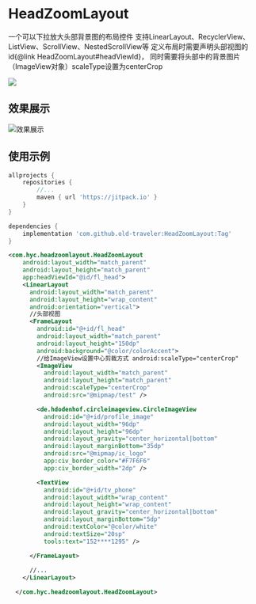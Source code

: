 # HeadZoomLayout
一个可以下拉放大头部背景图的布局控件
支持LinearLayout、RecyclerView、ListView、ScrollView、NestedScrollView等
定义布局时需要声明头部视图的id{@link HeadZoomLayout#headViewId}，
同时需要将头部中的背景图片（ImageView对象）scaleType设置为centerCrop

[![](https://jitpack.io/v/old-traveler/HeadZoomLayout.svg)](https://jitpack.io/#old-traveler/HeadZoomLayout)

## 效果展示

![效果展示](https://raw.githubusercontent.com/old-traveler/HeadZoomLayout/master/image/show.gif)

## 使用示例


```groovy
allprojects {
	repositories {
		//...
		maven { url 'https://jitpack.io' }
	}
}
```

```groovy
dependencies {
	implementation 'com.github.old-traveler:HeadZoomLayout:Tag'
}
```

```xml
<com.hyc.headzoomlayout.HeadZoomLayout
    android:layout_width="match_parent"
    android:layout_height="match_parent"
    app:headViewId="@id/fl_head">
    <LinearLayout
      android:layout_width="match_parent"
      android:layout_height="wrap_content"
      android:orientation="vertical">
      //头部视图
      <FrameLayout
        android:id="@+id/fl_head"
        android:layout_width="match_parent"
        android:layout_height="150dp"
        android:background="@color/colorAccent">
        //给ImageView设置中心剪裁方式 android:scaleType="centerCrop"
        <ImageView
          android:layout_width="match_parent"
          android:layout_height="match_parent"
          android:scaleType="centerCrop"
          android:src="@mipmap/test" />

        <de.hdodenhof.circleimageview.CircleImageView
          android:id="@+id/profile_image"
          android:layout_width="96dp"
          android:layout_height="96dp"
          android:layout_gravity="center_horizontal|bottom"
          android:layout_marginBottom="35dp"
          android:src="@mipmap/ic_logo"
          app:civ_border_color="#F7F6F6"
          app:civ_border_width="2dp" />

        <TextView
          android:id="@+id/tv_phone"
          android:layout_width="wrap_content"
          android:layout_height="wrap_content"
          android:layout_gravity="center_horizontal|bottom"
          android:layout_marginBottom="5dp"
          android:textColor="@color/white"
          android:textSize="20sp"
          tools:text="152****1295" />

      </FrameLayout>
      
      //...
    </LinearLayout>

  </com.hyc.headzoomlayout.HeadZoomLayout>

```


